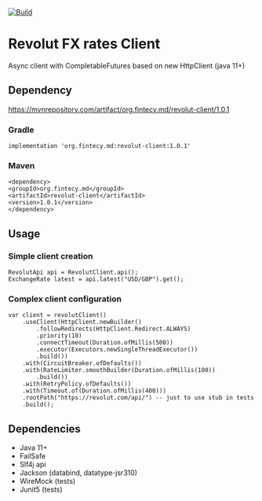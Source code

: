 [![Build](https://github.com/fintecy/revolut-client/actions/workflows/gradle.yml/badge.svg?branch=main)](https://github.com/fintecy/revolut-client/actions/workflows/gradle.yml)

# Revolut FX rates Client

Async client with CompletableFutures based on new HttpClient (java 11+)

## Dependency
https://mvnrepository.com/artifact/org.fintecy.md/revolut-client/1.0.1

### Gradle
```
implementation 'org.fintecy.md:revolut-client:1.0.1'
```

### Maven
```
<dependency>
<groupId>org.fintecy.md</groupId>
<artifactId>revolut-client</artifactId>
<version>1.0.1</version>
</dependency>
```

## Usage
### Simple client creation
```
RevolutApi api = RevolutClient.api();
ExchangeRate latest = api.latest("USD/GBP").get();
```
### Complex client configuration
```
var client = revolutClient()
    .useClient(HttpClient.newBuilder()
        .followRedirects(HttpClient.Redirect.ALWAYS)
        .priority(10)
        .connectTimeout(Duration.ofMillis(500))
        .executor(Executors.newSingleThreadExecutor())
        .build())
    .with(CircuitBreaker.ofDefaults())
    .with(RateLimiter.smoothBuilder(Duration.ofMillis(100))
        .build())
    .with(RetryPolicy.ofDefaults())
    .with(Timeout.of(Duration.ofMillis(400)))
    .rootPath("https://revolut.com/api/") -- just to use stub in tests
    .build();
```

## Dependencies
- Java 11+
- FailSafe
- Slf4j api
- Jackson (databind, datatype-jsr310)
- WireMock (tests)
- Junit5 (tests)
